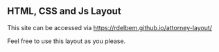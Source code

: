 ## HTML, CSS and Js Layout

This site can be accessed via https://rdelbem.github.io/attorney-layout/

Feel free to use this layout as you please.
